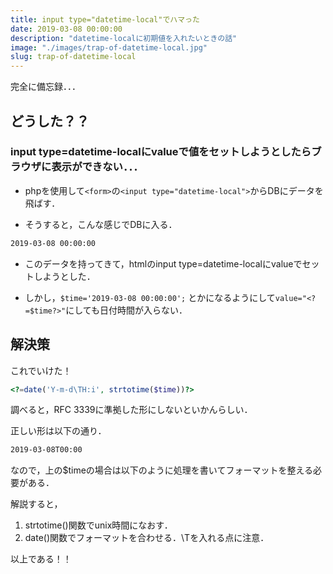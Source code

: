 ```yaml
---
title: input type="datetime-local"でハマった
date: 2019-03-08 00:00:00
description: "datetime-localに初期値を入れたいときの話"
image: "./images/trap-of-datetime-local.jpg"
slug: trap-of-datetime-local
---
```


完全に備忘録．．．

## **どうした？？**

### **input type=datetime-localにvalueで値をセットしようとしたらブラウザに表示ができない．．．**

- phpを使用して`<form>`の`<input type="datetime-local">`からDBにデータを飛ばす．

- そうすると，こんな感じでDBに入る．  
```bash
2019-03-08 00:00:00
```

- このデータを持ってきて，htmlのinput type=datetime-localにvalueでセットしようとした．

- しかし，`$time='2019-03-08 00:00:00';`
とかになるようにして`value="<?=$time?>"`にしても日付時間が入らない．

## **解決策**

これでいけた！

```php
<?=date('Y-m-d\TH:i', strtotime($time))?>
```

調べると，RFC 3339に準拠した形にしないといかんらしい．

正しい形は以下の通り．

```bash
2019-03-08T00:00
```

なので，上の$timeの場合は以下のように処理を書いてフォーマットを整える必要がある．

<?=date('Y-m-d\TH:i', strtotime($time))?>

解説すると，

1. strtotime()関数でunix時間になおす．
2. date()関数でフォーマットを合わせる．\Tを入れる点に注意．

以上である！！